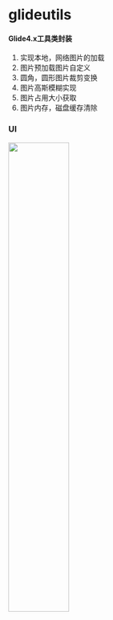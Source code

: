 # glideutils

#### Glide4.x工具类封装

1. 实现本地，网络图片的加载
2. 图片预加载图片自定义
3. 圆角，圆形图片裁剪变换
4. 图片高斯模糊实现
5. 图片占用大小获取
6. 图片内存，磁盘缓存清除

### UI
<img src="screenshot/aa.png" width="49%"/>


